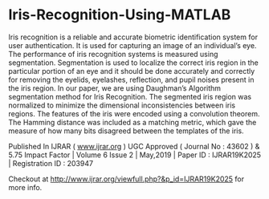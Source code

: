 # Iris-Recognition-Using-MATLAB
Iris recognition is a reliable and accurate biometric identification system for user authentication. It is used for capturing an image of an individual’s eye. The performance of iris recognition systems is measured using segmentation. Segmentation is used to localize the correct iris region in the particular portion of an eye and it should be done accurately and correctly for removing the eyelids, eyelashes, reflection, and pupil noises present in the iris region. In our paper, we are using Daughman’s Algorithm segmentation method for Iris Recognition.
The segmented iris region was normalized to minimize the dimensional inconsistencies between iris regions. The features of the iris were encoded using a convolution theorem. The Hamming distance was included as a matching metric, which gave the measure of how many bits disagreed between the templates of the iris.

Published In IJRAR ( www.ijrar.org ) UGC Approved ( Journal No : 43602 ) & 5.75 Impact Factor | Volume 6 Issue 2 | May,2019 | Paper ID : IJRAR19K2025 | Registration ID : 203947

Checkout at http://www.ijrar.org/viewfull.php?&p_id=IJRAR19K2025 for more info.
